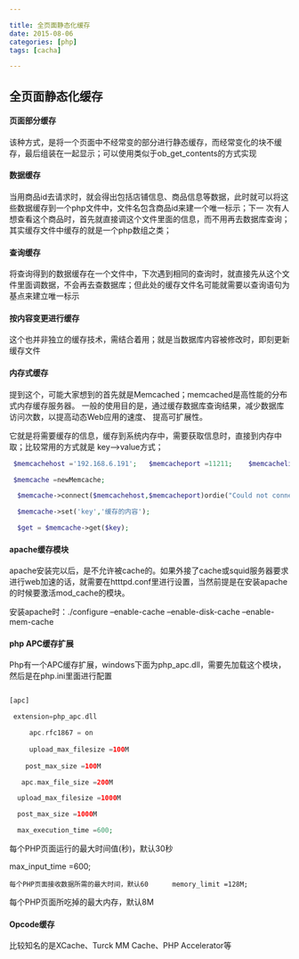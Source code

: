 ```yaml
---

title: 全页面静态化缓存
date: 2015-08-06
categories: [php]
tags: [cacha]

---
```





## 全页面静态化缓存



#### 页面部分缓存

该种方式，是将一个页面中不经常变的部分进行静态缓存，而经常变化的块不缓存，最后组装在一起显示；可以使用类似于ob_get_contents的方式实现

#### 数据缓存

当用商品id去请求时，就会得出包括店铺信息、商品信息等数据，此时就可以将这些数据缓存到一个php文件中，文件名包含商品id来建一个唯一标示；下一 次有人想查看这个商品时，首先就直接调这个文件里面的信息，而不用再去数据库查询；其实缓存文件中缓存的就是一个php数组之类；

#### 查询缓存

将查询得到的数据缓存在一个文件中，下次遇到相同的查询时，就直接先从这个文件里面调数据，不会再去查数据库；但此处的缓存文件名可能就需要以查询语句为基点来建立唯一标示

#### 按内容变更进行缓存

这个也并非独立的缓存技术，需结合着用；就是当数据库内容被修改时，即刻更新缓存文件

#### 内存式缓存

提到这个，可能大家想到的首先就是Memcached；memcached是高性能的分布式内存缓存服务器。 一般的使用目的是，通过缓存数据库查询结果，减少数据库访问次数，以提高动态Web应用的速度、 提高可扩展性。

它就是将需要缓存的信息，缓存到系统内存中，需要获取信息时，直接到内存中取；比较常用的方式就是 key–>value方式；

```php
 $memcachehost ='192.168.6.191';   $memcacheport =11211;    $memcachelife =60;    

 $memcache =newMemcache;    

  $memcache->connect($memcachehost,$memcacheport)ordie("Could not connect");    

  $memcache->set('key','缓存的内容');    

  $get = $memcache->get($key);  
  ```

#### apache缓存模块

apache安装完以后，是不允许被cache的。如果外接了cache或squid服务器要求进行web加速的话，就需要在htttpd.conf里进行设置，当然前提是在安装apache的时候要激活mod_cache的模块。

安装apache时：./configure –enable-cache –enable-disk-cache –enable-mem-cache

#### php APC缓存扩展

Php有一个APC缓存扩展，windows下面为php_apc.dll，需要先加载这个模块，然后是在php.ini里面进行配置

```php

[apc]    

 extension=php_apc.dll

     apc.rfc1867 = on
    
     upload_max_filesize =100M  
    
    post_max_size =100M  

   apc.max_file_size =200M    

  upload_max_filesize =1000M    

  post_max_size =1000M    

  max_execution_time =600;  
  ```

 每个PHP页面运行的最大时间值(秒)，默认30秒    

 max_input_time =600;  

    每个PHP页面接收数据所需的最大时间，默认60      memory_limit =128M;    

  每个PHP页面所吃掉的最大内存，默认8M

#### Opcode缓存

比较知名的是XCache、Turck MM Cache、PHP Accelerator等